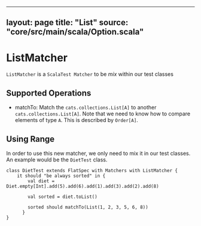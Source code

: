 ---
layout: page
title:  "List"
source: "core/src/main/scala/Option.scala"
------------------------------------------

# ListMatcher

`ListMatcher` is a `ScalaTest Matcher` to be *mix* within our test classes
  
## Supported Operations
 
- matchTo:  Match the `cats.collections.List[A]` to another `cats.collections.List[A]`. Note
that we need to know how to compare elements of type `A`. This is
described by `Order[A]`.


## Using Range

In order to use this new matcher, we only need to mix it in our test
classes. An example would be the `DietTest` class.

```
class DietTest extends FlatSpec with Matchers with ListMatcher {
    it should "be always sorted" in {
        val diet = Diet.empty[Int].add(5).add(6).add(1).add(3).add(2).add(8)
    
        val sorted = diet.toList()
    
        sorted should matchTo(List(1, 2, 3, 5, 6, 8))
      }
}
```


